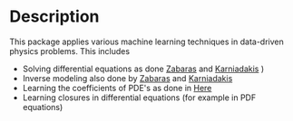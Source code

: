 # Description 

This package applies various machine learning techniques in data-driven physics problems. This includes

* Solving differential equations as done [Zabaras](https://arxiv.org/pdf/1901.06314.pdf) and [Karniadakis](https://arxiv.org/pdf/1711.10561.pdf) )
* Inverse modeling also done by [Zabaras](https://arxiv.org/pdf/1901.06314.pdf) and [Karniadakis](https://arxiv.org/pdf/1711.10561.pdf) 
* Learning the coefficients of PDE's as done in [Here](http://bicmr.pku.edu.cn/~dongbin/Publications/PDE-Net.pdf) 
* Learning closures in differential equations (for example in PDF equations)
 


